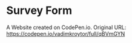 # Survey Form

A Website created on CodePen.io. Original URL: 
https://codepen.io/vadimkroytor/full/qBVmGYN